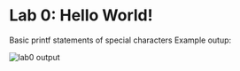 # Lab 0: Hello World!

Basic printf statements of special characters
Example outup:

![lab0 output](/../main/images/lab0.png)
